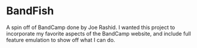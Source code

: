 # BandFish
A spin off of BandCamp done by Joe Rashid. I wanted this project to incorporate my favorite aspects of the BandCamp website, and include full feature emulation to show off what I can do.


